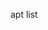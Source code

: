 apt list

<!-- "sudo apt list" optional and use the --installed option to list all installed packages -->